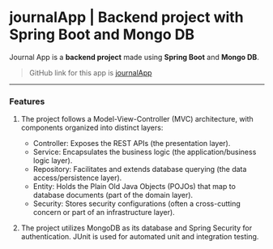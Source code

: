 # **journalApp | Backend project with Spring Boot and Mongo DB**

Journal App is a **backend project** made using **Spring Boot** and **Mongo DB**.
> GitHub link for this app is [journalApp](https://github.com/soumyadip-cy/journalApp)

---

### Features

1. The project follows a Model-View-Controller (MVC) architecture, with components organized into distinct layers:
   - Controller: Exposes the REST APIs (the presentation layer).
   - Service: Encapsulates the business logic (the application/business logic layer).
   - Repository: Facilitates and extends database querying (the data access/persistence layer).
   - Entity: Holds the Plain Old Java Objects (POJOs) that map to database documents (part of the domain layer).
   - Security: Stores security configurations (often a cross-cutting concern or part of an infrastructure layer). 

2. The project utilizes MongoDB as its database and Spring Security for authentication. JUnit is used for automated unit and integration testing.